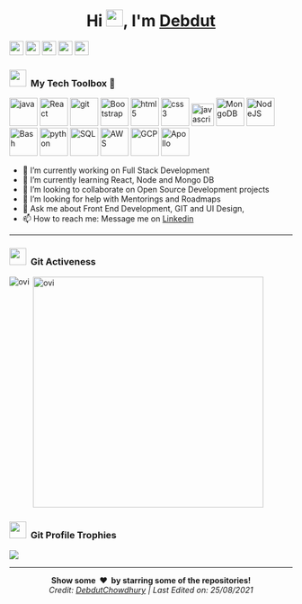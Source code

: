  
<!--  # [Hi <img src="https://raw.githubusercontent.com/ABSphreak/ABSphreak/master/gifs/Hi.gif" width="30px"> I am DEBDUT CHOWDHURY][Portfolio] -->
 <h1 align="center">Hi <img src="https://raw.githubusercontent.com/MartinHeinz/MartinHeinz/master/wave.gif" width="30">, I'm <a href=https://debdutchowdhury.netlify.com/>Debdut</a></h1>
 
<!--  [Portfolio] -->
[<img height="25" src="https://img.shields.io/badge/linkedin-blue.svg?&style=for-the-badge&logo=linkedin&logoColor=white" />][LinkedIn]
[<img height="25" src="https://img.shields.io/badge/GitHub-100000?style=for-the-badge&logo=github&logoColor=white" />][Github]
[<img height="25" src="https://img.shields.io/badge/-Hackerrank-2EC866?style=for-the-badge&logo=HackerRank&logoColor=white" />][Hackerrank]
[<img height="25" src="https://img.shields.io/badge/Gmail-D14836?style=for-the-badge&logo=gmail&logoColor=white" />][Gmail]
<img height="25" src="https://komarev.com/ghpvc/?username=DebdutChowdhury&color=blueviolet" />

<!-- ![alt text](Cover.jpg)-->

### <img src="https://media.giphy.com/media/iY8CRBdQXODJSCERIr/giphy.gif" width="30px">&nbsp; My Tech Toolbox 🧰


<p align="left">
<img src="https://www.vectorlogo.zone/logos/java/java-ar21.svg" alt="java" height="50"/>
<img src="https://www.vectorlogo.zone/logos/reactjs/reactjs-ar21.svg" alt="React" height="50"/>
<img src="https://www.vectorlogo.zone/logos/git-scm/git-scm-ar21.svg" alt="git" height="50"/>
<img src="https://www.vectorlogo.zone/logos/getbootstrap/getbootstrap-ar21.svg" alt="Bootstrap" height="50"/>
<img src="https://www.vectorlogo.zone/logos/w3_html5/w3_html5-ar21.svg" alt="html5" height="50"/>
<img src="https://www.vectorlogo.zone/logos/netlifyapp_watercss/netlifyapp_watercss-ar21.svg" alt="css3" height="50"/>
<img src="https://www.vectorlogo.zone/logos/javascript/javascript-ar21.svg" alt="javascript" height="40"/></code> 
<img src="https://www.vectorlogo.zone/logos/mongodb/mongodb-ar21.svg" alt="MongoDB" height="50"/>
<img src="https://www.vectorlogo.zone/logos/nodejs/nodejs-ar21.svg" alt="NodeJS" height="50"/>
<img src="https://www.vectorlogo.zone/logos/gnu_bash/gnu_bash-ar21.svg" alt="Bash" height="50"/>
<!-- <img src="https://www.vectorlogo.zone/logos/figma/figma-ar21.svg" alt="Figma" height="50"/> -->
<img src="https://www.vectorlogo.zone/logos/python/python-ar21.svg" alt="python" height="50"/>
<img src="https://www.vectorlogo.zone/logos/mysql/mysql-ar21.svg" alt="SQL" height="50"/>
<img src="https://www.vectorlogo.zone/logos/amazon_aws/amazon_aws-ar21.svg" alt="AWS" height="50"/>
<img src="https://www.vectorlogo.zone/logos/google_cloud/google_cloud-ar21.svg" alt="GCP" height="50"/>
<img src="https://www.vectorlogo.zone/logos/apollographql/apollographql-ar21.svg" alt="Apollo" height="50"/>
<!--<code><img src="https://www.vectorlogo.zone/logos/java/java-ar21.svg" alt="java" height="50"/>-->
</p>

 
- 🔭 I’m currently working on Full Stack Development
- 🌱 I’m currently learning React, Node and Mongo DB
- 👯 I’m looking to collaborate on Open Source Development projects
- 🤔 I’m looking for help with Mentorings and Roadmaps
- 💬 Ask me about Front End Development, GIT and UI Design, 
- 📫 How to reach me: Message me on [Linkedin][Linkedin]
<!--- ⚡ Fun fact: ...-->

---

### <img src="https://media.giphy.com/media/iY8CRBdQXODJSCERIr/giphy.gif" width="30px">&nbsp; Git Activeness

<p><img align="left" src="https://github-readme-stats.vercel.app/api/top-langs?username=DebdutChowdhury&show_icons=true&locale=en&layout=compact&theme=chartreuse-dark" alt="ovi" /></p>
<p>&nbsp;<img src="https://github-readme-stats.vercel.app/api?username=DebdutChowdhury&show_icons=true&locale=en&theme=chartreuse-dark" alt="ovi" width="410" /></p>


 
### <img src="https://media.giphy.com/media/iY8CRBdQXODJSCERIr/giphy.gif" width="30px">&nbsp; Git Profile Trophies
<img src="https://github-profile-trophy.vercel.app/?username=DebdutChowdhury&theme=flat&no-bg=true" />
 
 
<!--  ### <img src="https://media.giphy.com/media/iY8CRBdQXODJSCERIr/giphy.gif" width="30px">&nbsp; Latest Projects
 - [Login Registration system by Angular](https://github.com/SwarnadeepGhosh/Login-Page-Angular) -- [Live link](https://login-swarna.web.app/)
 - [TODO list using Angular](https://github.com/SwarnadeepGhosh/Todo-List-Angular) -- [Live link](https://swarnadeepghosh.github.io/todo/)
 - [COVID19 Data Analysis](https://github.com/SwarnadeepGhosh/COVID19-Data-Analysis)
 - [Technology-Blog using basic HTML,CSS](https://github.com/SwarnadeepGhosh/Technology-Blog) -- [Live link](https://swarnadeepghosh.github.io/Technology-Blog)
 - [DVD Rental SQL Project](https://github.com/SwarnadeepGhosh/DVD-Rental-SQL-Project)
 - [Weather Forecast by Python and MetaWeather API](https://github.com/SwarnadeepGhosh/Python-Small-Projects/blob/master/weather_forecast_by_MetaWeather_API.py) -->

---
[Twitter]: https://twitter.com/ChowdhuryDebdut
[Portfolio]: https://debdutchowdhury.netlify.com
[gmail]: mailto:debdut.chowdhury.official@gmail.com
[Linkedin]: https://www.linkedin.com/in/debdut-chowdhury-111a54166/
<!-- [Medium]: https://medium.com/@Swarnadeep -->
[Facebook]: https://www.facebook.com/debdut.chowdhury.14
[Hackerrank]: https://www.hackerrank.com/debdut_chowdhur1
[Github]: https://github.com/DebdutChowdhury


<div align="center">
<b>Show some &nbsp;❤️&nbsp; by starring some of the repositories!</b><br>
 <i>Credit: <a href="https://github.com/DebdutChowdhury">DebdutChowdhury</a> | Last Edited on: 25/08/2021</i>
 </div>
<!-- 📊 📈 🎴 💬 ❤ 🐕 
![Quote](https://github-readme-quotes.herokuapp.com/quote?theme=highcontrast&animation=grow_out_in&layout=default&font=Redressed)
 ![Visitor Count](https://profile-counter.glitch.me/{SwarnadeepGhosh}/count.svg)
<br /> -->
